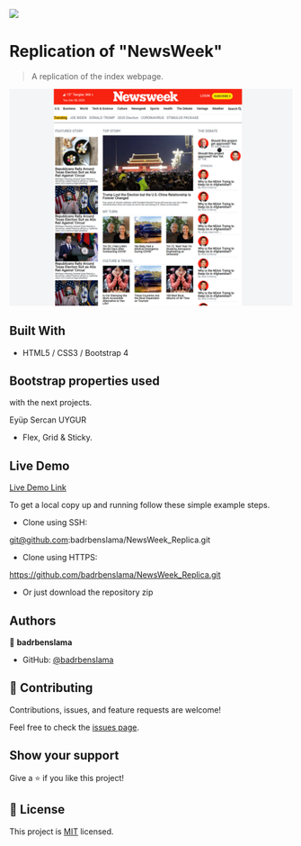 ![](https://img.shields.io/badge/Microverse-blueviolet)

# Replication of "NewsWeek"

> A replication of the index webpage.

![screenshot](./images/screenshot3.png)

## Built With

- HTML5 / CSS3 / Bootstrap 4

## Bootstrap properties used
 with the next projects.

Eyüp Sercan UYGUR
- Flex, Grid & Sticky.

## Live Demo

[Live Demo Link](https://badrbenslama.github.io/NewsWeek_Replica/)

To get a local copy up and running follow these simple example steps.

- Clone using SSH:

git@github.com:badrbenslama/NewsWeek_Replica.git

- Clone using HTTPS:

https://github.com/badrbenslama/NewsWeek_Replica.git

- Or just download the repository zip

## Authors

👤 **badrbenslama**
- GitHub: [@badrbenslama](https://github.com/badrbenslama)

## 🤝 Contributing

Contributions, issues, and feature requests are welcome!

Feel free to check the [issues page](https://github.com/badrbenslama/NewsWeek_Replica/issues).

## Show your support

Give a ⭐️ if you like this project!

## 📝 License

This project is [MIT](LICENSE) licensed.


